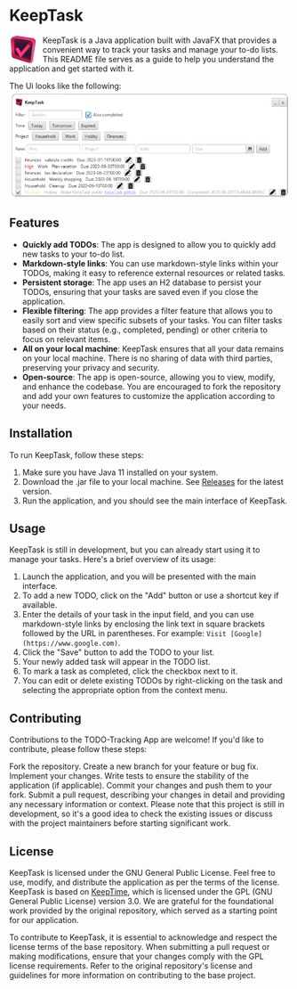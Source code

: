 # KeepTask

<img src="src/main/resources/icons/icon.png" align="left" style="padding-right:10px" width="50px"/>
KeepTask is a Java application built with JavaFX that provides a convenient way to track your tasks and manage your to-do lists. This README file serves as a guide to help you understand the application and get started with it.

The Ui looks like the following:  
![Main Ui](readme/keeptask.png?raw=true)

## Features

* **Quickly add TODOs**: The app is designed to allow you to quickly add new tasks to your to-do
  list.
* **Markdown-style links**: You can use markdown-style links within your TODOs, making it easy to
  reference external resources or related tasks.
* **Persistent storage**: The app uses an H2 database to persist your TODOs, ensuring that your
  tasks are saved even if you close the application.
* **Flexible filtering**: The app provides a filter feature that allows you to easily sort and view
  specific subsets of your tasks. You can filter tasks based on their status (e.g., completed,
  pending) or other criteria to focus on relevant items.
* **All on your local machine**: KeepTask ensures that all your data remains on your local machine.
  There is no sharing of data with third parties, preserving your privacy and security.
* **Open-source**: The app is open-source, allowing you to view, modify, and enhance the codebase.
  You are encouraged to fork the repository and add your own features to customize the application
  according to your needs.

## Installation

To run KeepTask, follow these steps:

1. Make sure you have Java 11 installed on your system.
1. Download the .jar file to your local machine.
   See [Releases](https://github.com/Death111/KeepTask/releases) for the latest version.
1. Run the application, and you should see the main interface of KeepTask.

## Usage

KeepTask is still in development, but you can already start using it to manage your tasks. Here's a
brief overview of its usage:

1. Launch the application, and you will be presented with the main interface.
1. To add a new TODO, click on the "Add" button or use a shortcut key if available.
1. Enter the details of your task in the input field, and you can use markdown-style links by
   enclosing the link text in square brackets followed by the URL in parentheses. For
   example: `Visit [Google](https://www.google.com)`.
1. Click the "Save" button to add the TODO to your list.
1. Your newly added task will appear in the TODO list.
1. To mark a task as completed, click the checkbox next to it.
1. You can edit or delete existing TODOs by right-clicking on the task and selecting the appropriate
   option from the context menu.

## Contributing

Contributions to the TODO-Tracking App are welcome! If you'd like to contribute, please follow these
steps:

Fork the repository.
Create a new branch for your feature or bug fix.
Implement your changes.
Write tests to ensure the stability of the application (if applicable).
Commit your changes and push them to your fork.
Submit a pull request, describing your changes in detail and providing any necessary information or
context.
Please note that this project is still in development, so it's a good idea to check the existing
issues or discuss with the project maintainers before starting significant work.

## License

KeepTask is licensed under the GNU General Public License. Feel free to use, modify, and distribute
the application as per the terms of the license.
KeepTask is based on [KeepTime](https://github.com/doubleSlashde/KeepTime), which is licensed under
the GPL (GNU General Public License) version 3.0. We are grateful for the foundational work provided
by the original repository, which served as a starting point for our application.

To contribute to KeepTask, it is essential to acknowledge and respect the license terms of the base
repository. When submitting a pull request or making modifications, ensure that your changes comply
with the GPL license requirements. Refer to the original repository's license and guidelines for
more information on contributing to the base project.